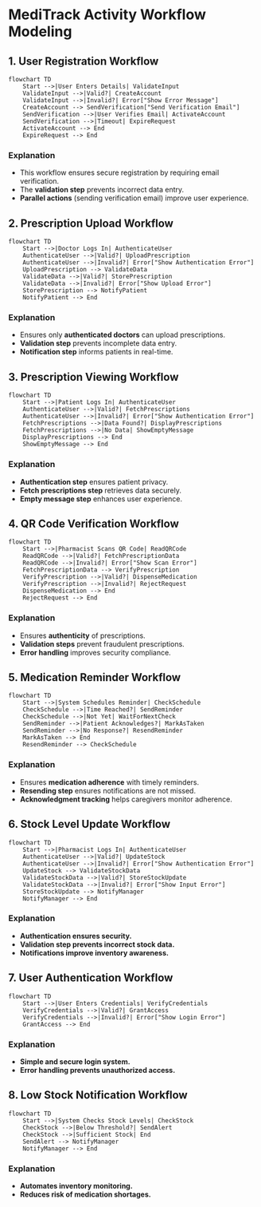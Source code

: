 # MediTrack Activity Workflow Modeling

## 1. User Registration Workflow

```mermaid
flowchart TD
    Start -->|User Enters Details| ValidateInput
    ValidateInput -->|Valid?| CreateAccount
    ValidateInput -->|Invalid?| Error["Show Error Message"]
    CreateAccount --> SendVerification["Send Verification Email"]
    SendVerification -->|User Verifies Email| ActivateAccount
    SendVerification -->|Timeout| ExpireRequest
    ActivateAccount --> End
    ExpireRequest --> End
```

### Explanation
- This workflow ensures secure registration by requiring email verification.
- The **validation step** prevents incorrect data entry.
- **Parallel actions** (sending verification email) improve user experience.

## 2. Prescription Upload Workflow

```mermaid
flowchart TD
    Start -->|Doctor Logs In| AuthenticateUser
    AuthenticateUser -->|Valid?| UploadPrescription
    AuthenticateUser -->|Invalid?| Error["Show Authentication Error"]
    UploadPrescription --> ValidateData
    ValidateData -->|Valid?| StorePrescription
    ValidateData -->|Invalid?| Error["Show Upload Error"]
    StorePrescription --> NotifyPatient
    NotifyPatient --> End
```

### Explanation
- Ensures only **authenticated doctors** can upload prescriptions.
- **Validation step** prevents incomplete data entry.
- **Notification step** informs patients in real-time.

## 3. Prescription Viewing Workflow

```mermaid
flowchart TD
    Start -->|Patient Logs In| AuthenticateUser
    AuthenticateUser -->|Valid?| FetchPrescriptions
    AuthenticateUser -->|Invalid?| Error["Show Authentication Error"]
    FetchPrescriptions -->|Data Found?| DisplayPrescriptions
    FetchPrescriptions -->|No Data| ShowEmptyMessage
    DisplayPrescriptions --> End
    ShowEmptyMessage --> End
```

### Explanation
- **Authentication step** ensures patient privacy.
- **Fetch prescriptions step** retrieves data securely.
- **Empty message step** enhances user experience.

## 4. QR Code Verification Workflow

```mermaid
flowchart TD
    Start -->|Pharmacist Scans QR Code| ReadQRCode
    ReadQRCode -->|Valid?| FetchPrescriptionData
    ReadQRCode -->|Invalid?| Error["Show Scan Error"]
    FetchPrescriptionData --> VerifyPrescription
    VerifyPrescription -->|Valid?| DispenseMedication
    VerifyPrescription -->|Invalid?| RejectRequest
    DispenseMedication --> End
    RejectRequest --> End
```

### Explanation
- Ensures **authenticity** of prescriptions.
- **Validation steps** prevent fraudulent prescriptions.
- **Error handling** improves security compliance.

## 5. Medication Reminder Workflow

```mermaid
flowchart TD
    Start -->|System Schedules Reminder| CheckSchedule
    CheckSchedule -->|Time Reached?| SendReminder
    CheckSchedule -->|Not Yet| WaitForNextCheck
    SendReminder -->|Patient Acknowledges?| MarkAsTaken
    SendReminder -->|No Response?| ResendReminder
    MarkAsTaken --> End
    ResendReminder --> CheckSchedule
```

### Explanation
- Ensures **medication adherence** with timely reminders.
- **Resending step** ensures notifications are not missed.
- **Acknowledgment tracking** helps caregivers monitor adherence.

## 6. Stock Level Update Workflow

```mermaid
flowchart TD
    Start -->|Pharmacist Logs In| AuthenticateUser
    AuthenticateUser -->|Valid?| UpdateStock
    AuthenticateUser -->|Invalid?| Error["Show Authentication Error"]
    UpdateStock --> ValidateStockData
    ValidateStockData -->|Valid?| StoreStockUpdate
    ValidateStockData -->|Invalid?| Error["Show Input Error"]
    StoreStockUpdate --> NotifyManager
    NotifyManager --> End
```

### Explanation
- **Authentication ensures security.**
- **Validation step prevents incorrect stock data.**
- **Notifications improve inventory awareness.**

## 7. User Authentication Workflow

```mermaid
flowchart TD
    Start -->|User Enters Credentials| VerifyCredentials
    VerifyCredentials -->|Valid?| GrantAccess
    VerifyCredentials -->|Invalid?| Error["Show Login Error"]
    GrantAccess --> End
```

### Explanation
- **Simple and secure login system.**
- **Error handling prevents unauthorized access.**

## 8. Low Stock Notification Workflow

```mermaid
flowchart TD
    Start -->|System Checks Stock Levels| CheckStock
    CheckStock -->|Below Threshold?| SendAlert
    CheckStock -->|Sufficient Stock| End
    SendAlert --> NotifyManager
    NotifyManager --> End
```

### Explanation
- **Automates inventory monitoring.**
- **Reduces risk of medication shortages.**
